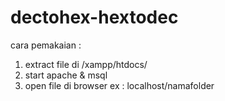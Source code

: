 # dectohex-hextodec

cara pemakaian :
1. extract file di /xampp/htdocs/
2. start apache & msql
3. open file di browser
ex : localhost/namafolder
